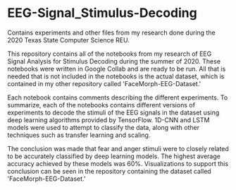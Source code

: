 # EEG-Signal_Stimulus-Decoding
Contains experiments and other files from my research done during the 2020 Texas State Computer Science REU.

This repository contains all of the notebooks from my research of EEG Signal Analysis for Stimulus Decoding during the summer of 2020. These notebooks were written in Google Collab
and are ready to be run. All that is needed that is not included in the notebooks is the actual dataset, which is contained in my other repository called 'FaceMorph-EEG-Dataset.' 

Each notebook contains comments describing the different experiments. To summarize, each of the notebooks contains different versions of experiments to decode the stimuli of the EEG
signals in the dataset using deep learning algorithms provided by TensorFlow. 1D-CNN and LSTM models were used to attempt to classify the data, along with other techniques such as
transfer learning and scaling.

The conclusion was made that fear and anger stimuli were to closely related to be accurately classified by deep learning models. The highest average accuracy achieved by these models
was 60%. Visualizations to support this conclusion can be seen in the repository containing the dataset called 'FaceMorph-EEG-Dataset.'
